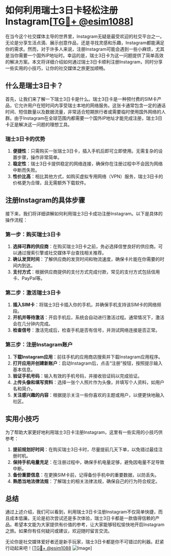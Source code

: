 # 如何利用瑞士3日卡轻松注册Instagram[[TG💪+ @esim1088](https://t.me/s/esim1088)]

在当今这个社交媒体主导的世界里，Instagram无疑是最受欢迎的社交平台之一。无论是分享生活点滴、展示创意作品，还是寻找灵感和乐趣，Instagram都能满足你的需求。然而，对于许多人来说，注册Instagram可能会遇到一些小麻烦，尤其是当你需要一个国外IP地址时。幸运的是，瑞士3日卡为这一问题提供了简单高效的解决方案。本文将详细介绍如何通过瑞士3日卡顺利注册Instagram，同时分享一些实用的小技巧，让你的社交媒体之旅更加顺畅。

## 什么是瑞士3日卡？

首先，让我们来了解一下瑞士3日卡是什么。瑞士3日卡是一种预付费的SIM卡产品，它允许用户在短时间内享受瑞士本地的网络服务。这张卡通常包含一定的通话时间、短信数量以及数据流量，非常适合短期旅行者或需要临时使用国外网络的人群。由于Instagram在全球范围内都需要一个国外IP地址才能完成注册，瑞士3日卡正是解决这一问题的理想工具。

### 瑞士3日卡的优势

1. **便捷性**：只需购买一张瑞士3日卡，插入手机后即可立即使用。无需复杂的设置步骤，操作非常简单。
2. **稳定性**：瑞士3日卡提供稳定的网络连接，确保你在注册过程中不会因为网络中断而失败。
3. **性价比高**：相比其他方式，如购买虚拟专用网络（VPN）服务，瑞士3日卡的价格更为合理，且无需额外下载软件。

## 注册Instagram的具体步骤

接下来，我们将详细讲解如何利用瑞士3日卡成功注册Instagram。以下是具体的操作流程：

### 第一步：购买瑞士3日卡

1. **选择可靠的供应商**：在购买瑞士3日卡之前，务必选择信誉良好的供应商。可以通过搜索引擎或社交媒体平台查找相关推荐。
2. **确认发货时间**：了解供应商的发货时间和物流速度，确保卡片能在你需要的时间内到达。
3. **支付方式**：根据供应商提供的支付方式完成付款，常见的支付方式包括信用卡、PayPal等。

### 第二步：激活瑞士3日卡

1. **插入SIM卡**：将瑞士3日卡插入你的手机，并确保手机支持该SIM卡的网络频段。
2. **开机并等待激活**：开启手机后，系统会自动进行激活过程。通常情况下，激活会在几分钟内完成。
3. **检查信号**：激活完成后，检查手机是否有信号，并测试网络连接是否正常。

### 第三步：注册Instagram账户

1. **下载Instagram应用**：前往手机的应用商店搜索并下载Instagram应用程序。
2. **打开应用并创建新账户**：启动Instagram后，点击“注册”按钮，按照提示输入基本信息。
3. **验证手机号码**：输入有效的手机号码，并接收验证码以完成验证。
4. **上传头像和填写资料**：选择一张个人照片作为头像，并填写个人资料，如用户名和简介。
5. **关注感兴趣的内容**：根据提示关注一些你喜欢的主题或用户，以便更快地融入社区。

## 实用小技巧

为了帮助大家更好地利用瑞士3日卡注册Instagram，这里有一些实用的小技巧供参考：

1. **提前规划好时间**：在购买瑞士3日卡时，尽量提前几天下单，以免错过最佳注册时机。
2. **保持手机电量充足**：在注册过程中，确保手机电量足够，避免因电量不足导致中断。
3. **备份重要信息**：在更换SIM卡前，记得备份手机中的重要数据，以防丢失。
4. **熟悉当地法律法规**：了解瑞士的相关法律法规，确保自己的行为符合规定。

## 总结

通过上述介绍，我们可以看到，利用瑞士3日卡注册Instagram不仅简单快捷，而且成本低廉。无论是初次尝试还是多次体验，瑞士3日卡都是一款值得信赖的产品。希望本文能为大家提供有价值的参考，让大家能够轻松愉快地开启Instagram之旅。如果你有任何疑问或建议，欢迎随时留言交流。

无论你是社交媒体爱好者还是新手玩家，瑞士3日卡都是你不可错过的利器。赶紧行动起来吧！[[TG💪+ @esim1088](https://t.me/s/esim1088) ![Image](https://i.postimg.cc/4NQfJmqS/Snipaste-2025-05-13-00-14-12.png)]